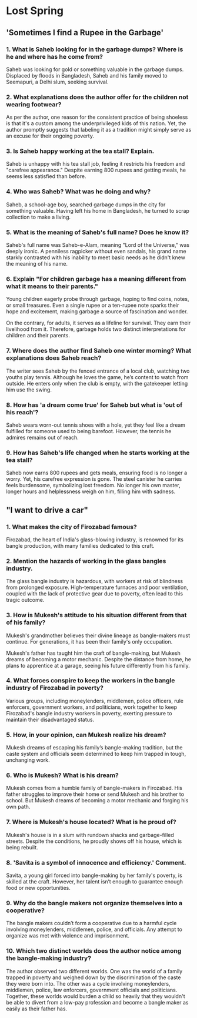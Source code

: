 # Lost Spring 
## 'Sometimes I find a Rupee in the Garbage'

### 1. What is Saheb looking for in the garbage dumps? Where is he and where has he come from? 
Saheb was looking for gold or something valuable in the garbage dumps.  
Displaced by floods in Bangladesh, Saheb and his family moved to Seemapuri, a Delhi slum, seeking survival.

### 2. What explanations does the author offer for the children not wearing footwear? 
As per the author, one reason for the consistent practice of being shoeless is that it's a custom among the underprivileged kids of this nation. Yet, the author promptly suggests that labeling it as a tradition might simply serve as an excuse for their ongoing poverty.

### 3. Is Saheb happy working at the tea stall? Explain. 
Saheb is unhappy with his tea stall job, feeling it restricts his freedom and "carefree appearance." Despite earning 800 rupees and getting meals, he seems less satisfied than before.

### 4. Who was Saheb? What was he doing and why? 
Saheb, a school-age boy, searched garbage dumps in the city for something valuable. Having left his home in Bangladesh, he turned to scrap collection to make a living.

### 5. What is the meaning of Saheb's full name? Does he know it? 
Saheb's full name was Saheb-e-Alam, meaning "Lord of the Universe," was deeply ironic. A penniless ragpicker without even sandals, his grand name starkly contrasted with his inability to meet basic needs as he didn't knew the meaning of his name.

### 6. Explain "For children garbage has a meaning different from what it means to their parents."
Young children eagerly probe through garbage, hoping to find coins, notes, or small treasures. Even a single rupee or a ten-rupee note sparks their hope and excitement, making garbage a source of fascination and wonder.

On the contrary, for adults, it serves as a lifeline for survival. They earn their livelihood from it. Therefore, garbage holds two distinct interpretations for children and their parents.

### 7. Where does the author find Saheb one winter morning? What explanations does Saheb reach? 
The writer sees Saheb by the fenced entrance of a local club, watching two youths play tennis. Although he loves the game, he’s content to watch from outside. He enters only when the club is empty, with the gatekeeper letting him use the swing.

### 8. How has 'a dream come true' for Saheb but what is 'out of his reach'? 
Saheb wears worn-out tennis shoes with a hole, yet they feel like a dream fulfilled for someone used to being barefoot. However, the tennis he admires remains out of reach.

### 9. How has Saheb's life changed when he starts working at the tea stall? 
Saheb now earns 800 rupees and gets meals, ensuring food is no longer a worry. Yet, his carefree expression is gone. The steel canister he carries feels burdensome, symbolizing lost freedom. No longer his own master, longer hours and helplessness weigh on him, filling him with sadness.

## "I want to drive a car"

### 1. What makes the city of Firozabad famous? 
Firozabad, the heart of India's glass-blowing industry, is renowned for its bangle production, with many families dedicated to this craft.

### 2. Mention the hazards of working in the glass bangles industry. 
The glass bangle industry is hazardous, with workers at risk of blindness from prolonged exposure. High-temperature furnaces and poor ventilation, coupled with the lack of protective gear due to poverty, often lead to this tragic outcome.

### 3. How is Mukesh's attitude to his situation different from that of his family? 
Mukesh's grandmother believes their divine lineage as bangle-makers must continue. For generations, it has been their family's only occupation.

Mukesh's father has taught him the craft of bangle-making, but Mukesh dreams of becoming a motor mechanic. Despite the distance from home, he plans to apprentice at a garage, seeing his future differently from his family.

### 4. What forces conspire to keep the workers in the bangle industry of Firozabad in poverty? 
Various groups, including moneylenders, middlemen, police officers, rule enforcers, government workers, and politicians, work together to keep Firozabad's bangle industry workers in poverty, exerting pressure to maintain their disadvantaged status.

### 5. How, in your opinion, can Mukesh realize his dream? 
Mukesh dreams of escaping his family’s bangle-making tradition, but the caste system and officials seem determined to keep him trapped in tough, unchanging work.

### 6. Who is Mukesh? What is his dream? 
Mukesh comes from a humble family of bangle-makers in Firozabad. His father struggles to improve their home or send Mukesh and his brother to school. But Mukesh dreams of becoming a motor mechanic and forging his own path.

### 7. Where is Mukesh's house located? What is he proud of? 
Mukesh's house is in a slum with rundown shacks and garbage-filled streets. Despite the conditions, he proudly shows off his house, which is being rebuilt.

### 8. 'Savita is a symbol of innocence and efficiency.' Comment.
Savita, a young girl forced into bangle-making by her family's poverty, is skilled at the craft. However, her talent isn’t enough to guarantee enough food or new opportunities.

### 9. Why do the bangle makers not organize themselves into a cooperative? 
The bangle makers couldn’t form a cooperative due to a harmful cycle involving moneylenders, middlemen, police, and officials. Any attempt to organize was met with violence and imprisonment.

### 10. Which two distinct worlds does the author notice among the bangle-making industry? 
The author observed two different worlds. One was the world of a family trapped in poverty and weighed down by the discrimination of the caste they were born into. The other was a cycle involving moneylenders, middlemen, police, law enforcers, government officials and politicians. Together, these worlds would burden a child so heavily that they wouldn't be able to divert from a low-pay profession and become a bangle maker as easily as their father has.